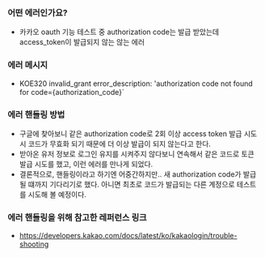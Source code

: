 ### **어떤 에러인가요?**

- 카카오 oauth 기능 테스트 중 authorization code는 발급 받았는데 access_token이 발급되지 않는 않는 에러

### **에러 메시지**

- KOE320
  invalid_grant
  error_description: 'authorization code not found for code={authorization_code}`

### **에러 핸들링 방법**

- 구글에 찾아보니 같은 authorization code로 2회 이상 access token 발급 시도 시 코드가 무효화 되기 때문에 더 이상 발급이 되지 않는다고 한다.
- 받아온 유저 정보로 로그인 유지를 시켜주지 않다보니 연속해서 같은 코드로 토큰 발급 시도를 했고, 이런 에러를 만나게 되었다.
- 결론적으로, 핸들링이라고 하기엔 어중간하지만.. 새 authorization code가 발급될 떄까지 기다리기로 했다. 아니면 최초로 코드가 발급되는 다른 계정으로 테스트를 시도해 볼 예정이다.

### **에러 핸들링을 위해 참고한 레퍼런스 링크**

- https://developers.kakao.com/docs/latest/ko/kakaologin/trouble-shooting
